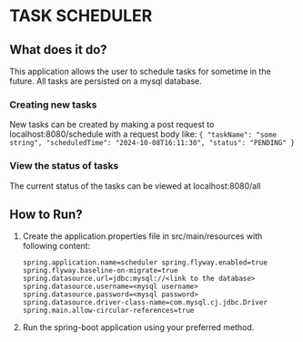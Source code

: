 # TASK SCHEDULER

## What does it do?
This application allows the user to schedule tasks for sometime in the future. All tasks
are persisted on a mysql database.

### Creating new tasks
New tasks can be created by making a post request to localhost:8080/schedule with a request
body like:
`{
    "taskName": "some string",
    "scheduledTime": "2024-10-08T16:11:30",
    "status": "PENDING"
}`


### View the status of tasks
The current status of the tasks can be viewed at localhost:8080/all


## How to Run?

1. Create the application.properties file in src/main/resources with following content:

    `spring.application.name=scheduler
    spring.flyway.enabled=true
    spring.flyway.baseline-on-migrate=true
    spring.datasource.url=jdbc:mysql://<link to the database>
    spring.datasource.username=<mysql username>
    spring.datasource.password=<mysql password>
    spring.datasource.driver-class-name=com.mysql.cj.jdbc.Driver
    spring.main.allow-circular-references=true`

2. Run the spring-boot application using your preferred method.